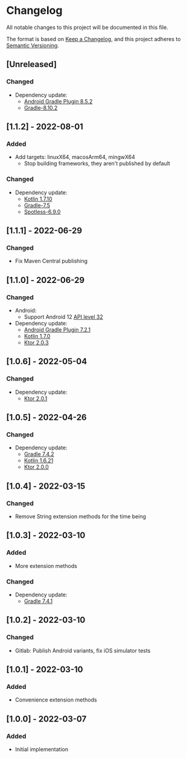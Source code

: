 # Changelog
All notable changes to this project will be documented in this file.

The format is based on [Keep a Changelog](https://keepachangelog.com/en/1.0.0/),
and this project adheres to [Semantic Versioning](https://semver.org/spec/v2.0.0.html).

## [Unreleased]
### Changed
- Dependency update:
  - [Android Gradle Plugin 8.5.2](https://developer.android.com/build/releases/past-releases/agp-8-5-0-release-notes)
  - [Gradle-8.10.2](https://docs.gradle.org/8.10.2/release-notes.html)

## [1.1.2] - 2022-08-01
### Added
- Add targets: linuxX64, macosArm64, mingwX64
  - Stop building frameworks, they aren't published by default

### Changed
- Dependency update:
  - [Kotlin 1.7.10](https://github.com/JetBrains/kotlin/releases/tag/v1.7.10)
  - [Gradle-7.5](https://docs.gradle.org/7.5/release-notes.html)
  - [Spotless-6.9.0](https://github.com/diffplug/spotless/blob/main/plugin-gradle/CHANGES.md#690---2022-07-28)

## [1.1.1] - 2022-06-29
### Changed
- Fix Maven Central publishing

## [1.1.0] - 2022-06-29
### Changed
- Android:
  - Support Android 12 [API level 32](https://developer.android.com/studio/releases/platforms#12)
- Dependency update:
  - [Android Gradle Plugin 7.2.1](https://developer.android.com/studio/releases/gradle-plugin#7-2-0)
  - [Kotlin 1.7.0](https://github.com/JetBrains/kotlin/releases/tag/v1.7.0)
  - [Ktor 2.0.3](https://ktor.io/changelog/2.0#version-2-0-3)

## [1.0.6] - 2022-05-04
### Changed
- Dependency update:
  - [Ktor 2.0.1](https://ktor.io/changelog/2.0#version-2-0-1)

## [1.0.5] - 2022-04-26
### Changed
- Dependency update:
  - [Gradle 7.4.2](https://docs.gradle.org/7.4.2/release-notes.html)
  - [Kotlin 1.6.21](https://github.com/JetBrains/kotlin/releases/tag/v1.6.21)
  - [Ktor 2.0.0](https://ktor.io/changelog/2.0#version-2-0-0)

## [1.0.4] - 2022-03-15
### Changed
- Remove String extension methods for the time being

## [1.0.3] - 2022-03-10
### Added
- More extension methods

### Changed
- Dependency update:
  - [Gradle 7.4.1](https://docs.gradle.org/7.4.1/release-notes.html)

## [1.0.2] - 2022-03-10
### Changed
- Gitlab: Publish Android variants, fix iOS simulator tests

## [1.0.1] - 2022-03-10
### Added
- Convenience extension methods

## [1.0.0] - 2022-03-07
### Added
- Initial implementation
